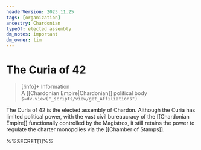 ```yaml
---
headerVersion: 2023.11.25
tags: [organization]
ancestry: Chardonian
typeOf: elected assembly
dm_notes: important
dm_owner: tim
---
```

# The Curia of 42
>[!info]+ Information  
> A [[Chardonian Empire|Chardonian]] political body  
> `$=dv.view("_scripts/view/get_Affiliations")`

The Curia of 42 is the elected assembly of Chardon. Although the Curia has limited political power, with the vast civil bureaucracy of the [[Chardonian Empire]] functionally controlled by the Magistros, it still retains the power to regulate the charter monopolies via the [[Chamber of Stamps]]. 

%%SECRET[1]%%